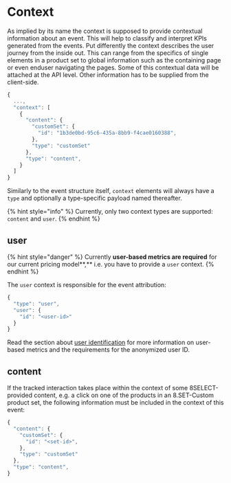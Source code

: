 # Context

As implied by its name the context is supposed to provide contextual information about an event. This will help to classify and interpret KPIs generated from the events. Put differently the context describes the user journey from the inside out. This can range from the specifics of single elements in a product set to global information such as the containing page or even enduser navigating the pages. Some of this contextual data will be attached at the API level. Other information has to be supplied from the client-side.

```javascript
{
  ...,
  "context": [
    {
      "content": {
        "customSet": {
          "id": "1b3de0bd-95c6-435a-8bb9-f4cae0160388",
        },
        "type": "customSet"
      },
      "type": "content",
    }
  ]
}
```

Similarly to the event structure itself, `context` elements will always have a `type` and optionally a type-specific payload named thereafter.&#x20;

{% hint style="info" %}
Currently, only two context types are supported: `content` and `user`.
{% endhint %}

## user

{% hint style="danger" %}
Currently **user-based metrics are required** for our current pricing model**,** i.e. you have to provide a `user` context.
{% endhint %}

The `user` context is responsible for the event attribution:

```javascript
{ 
  "type": "user",
  "user": {
    "id": "<user-id>"
  }
}
```

Read the section about [user identification](user-identification.md) for more information on user-based metrics and the requirements for the anonymized user ID.

## content

If the tracked interaction takes place within the context of some 8SELECT-provided content, e.g. a click on one of the products in an 8.SET-Custom product set, the following information must be included in the context of this event:

```javascript
{
  "content": {
    "customSet": {
      "id": "<set-id>",
    },
    "type": "customSet"
  },
  "type": "content",
}
```
